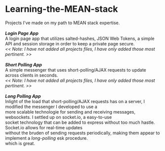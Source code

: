 # Learning-the-MEAN-stack
Projects I've made on my path to MEAN stack expertise. <br/> <br/>
***Login Page App*** <br/>
A login page app that utilizes salted-hashes, JSON Web Tokens, a simple API and session storage in order to keep a private page secure. <br/>
*<< Note: I have not added all projects files, I have only added those most pertinent. >>* <br/> <br/>
***Short Polling App*** <br/>
A simple messenger that uses short-polling/AJAX requests to update across clients in seconds. <br/>
*<< Note: I have not added all projects files, I have only added those most pertinent. >>* <br/> <br/>
***Long Polling App*** <br/>
Inlight of the load that short-polling/AJAX requests has on a server, I modified the messenger I developed to use a <br/>
more scalable technologie for sending and receiving messages, websockets. I settled up on socket.io, a easy-to-use <br/>
socket technology that can be added to express without too much hastle. Socket.io allows for real-time updates <br/>
without the bruden of sending requests periodically, making them appear to implement a *long-polling* esk procedure. <br/>
which is great.
